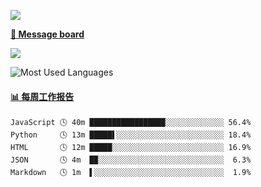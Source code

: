 [![](https://count.getloli.com/get/@SmaIIstars.github.readme)](https://count.getloli.com/)


[**💬 Message board**](https://chat.getloli.com/room/@SmaIIstars.github)

[![](https://chat.getloli.com/room/@SmaIIstars.github/svg?width=600&height=100&limit=20&theme=light&fontSize=14)](https://chat.getloli.com/room/@SmaIIstars.github)


![Most Used Languages](https://github-readme-stats.vercel.app/api/top-langs/?username=SmaIIstars&theme=dark&layout=compact)

<!-- waka-box start -->
#### <a href="https://gist.github.com/7bedf98e5eb1c9dafa176cc06c2428a5" target="_blank">📊 每周工作报告</a>
```text
JavaScript 🕓 40m ████████████████▉░░░░░░░░░░░░░ 56.4%
Python     🕓 13m █████▌░░░░░░░░░░░░░░░░░░░░░░░░ 18.4%
HTML       🕓 12m █████░░░░░░░░░░░░░░░░░░░░░░░░░ 16.9%
JSON       🕓 4m  █▉░░░░░░░░░░░░░░░░░░░░░░░░░░░░  6.3%
Markdown   🕓 1m  ▌░░░░░░░░░░░░░░░░░░░░░░░░░░░░░  1.9%
```
<!-- Powered by https://github.com/journey-ad/waka-box-go . -->
<!-- waka-box end -->
